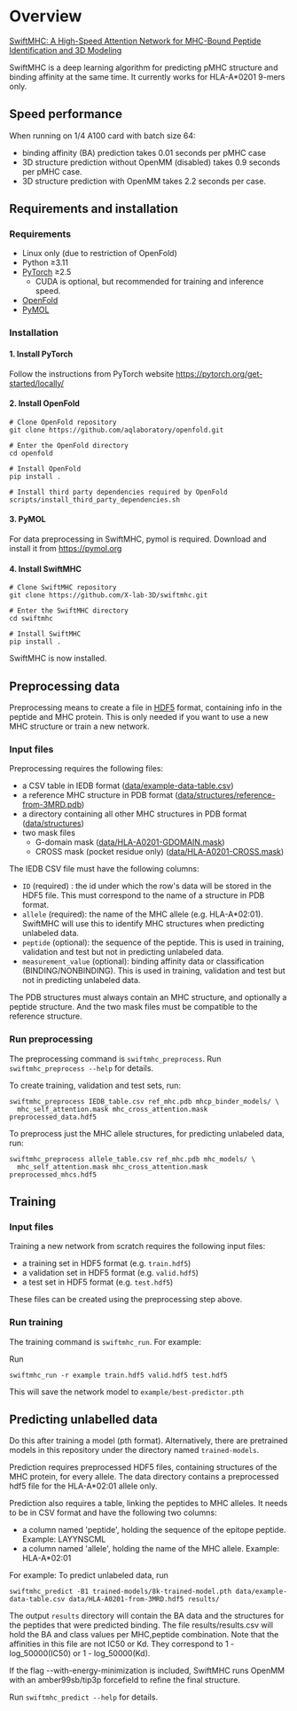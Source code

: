 # Overview

[SwiftMHC: A High-Speed Attention Network for MHC-Bound Peptide Identification and 3D Modeling](https://doi.org/10.1101/2025.01.20.633893)

SwiftMHC is a deep learning algorithm for predicting pMHC structure and binding affinity at the same time.
It currently works for HLA-A*0201 9-mers only.

## Speed performance

When running on 1/4 A100 card with batch size 64:
 * binding affinity (BA) prediction takes 0.01 seconds per pMHC case
 * 3D structure prediction without OpenMM (disabled) takes 0.9 seconds per pMHC case.
 * 3D structure prediction with OpenMM takes 2.2 seconds per case.

## Requirements and installation

### Requirements
- Linux only (due to restriction of OpenFold)
- Python ≥3.11
- [PyTorch](https://pytorch.org/get-started/locally/) ≥2.5
    - CUDA is optional, but recommended for training and inference speed.
- [OpenFold](https://github.com/aqlaboratory/openfold)
- [PyMOL](https://pymol.org)

### Installation

#### 1. Install PyTorch
Follow the instructions from PyTorch website https://pytorch.org/get-started/locally/

#### 2. Install OpenFold

```
# Clone OpenFold repository
git clone https://github.com/aqlaboratory/openfold.git

# Enter the OpenFold directory
cd openfold

# Install OpenFold
pip install .

# Install third party dependencies required by OpenFold
scripts/install_third_party_dependencies.sh
```

#### 3. PyMOL

For data preprocessing in SwiftMHC, pymol is required. Download and install it from https://pymol.org

#### 4. Install SwiftMHC

```
# Clone SwiftMHC repository
git clone https://github.com/X-lab-3D/swiftmhc.git

# Enter the SwiftMHC directory
cd swiftmhc

# Install SwiftMHC
pip install .
```

SwiftMHC is now installed.

## Preprocessing data

Preprocessing means to create a file in [HDF5](https://www.hdfgroup.org/solutions/hdf5/) format, containing info in the peptide and MHC protein. This is only needed if you want to use a new MHC structure or train a new network.

### Input files
Preprocessing requires the following files:
- a CSV table in IEDB format ([data/example-data-table.csv](data/example-data-table.csv))
- a reference MHC structure in PDB format ([data/structures/reference-from-3MRD.pdb](data/structures/reference-from-3MRD.pdb))
- a directory containing all other MHC structures in PDB format ([data/structures](data/structures))
- two mask files
    - G-domain mask ([data/HLA-A0201-GDOMAIN.mask](data/HLA-A0201-GDOMAIN.mask))
    - CROSS mask (pocket residue only) ([data/HLA-A0201-CROSS.mask](data/HLA-A0201-CROSS.mask))

The IEDB CSV file must have the following columns:
- `ID` (required) : the id under which the row's data will be stored in the HDF5 file. This must correspond to the name of a structure in PDB format.
- `allele` (required): the name of the MHC allele (e.g. HLA-A*02:01). SwiftMHC will use this to identify MHC structures when predicting unlabeled data.
- `peptide` (optional): the sequence of the peptide. This is used in training, validation and test but not in predicting unlabeled data.
- `measurement_value` (optional): binding affinity data or classification (BINDING/NONBINDING). This is used in training, validation and test but not in predicting unlabeled data.

The PDB structures must always contain an MHC structure, and optionally a peptide structure. And the two mask files must be compatible to the reference structure.


### Run preprocessing

The preprocessing command is `swiftmhc_preprocess`. Run `swiftmhc_preprocess --help` for details.

To create training, validation and test sets, run:
```
swiftmhc_preprocess IEDB_table.csv ref_mhc.pdb mhcp_binder_models/ \
  mhc_self_attention.mask mhc_cross_attention.mask preprocessed_data.hdf5
```

To preprocess just the MHC allele structures, for predicting unlabeled data, run:
```
swiftmhc_preprocess allele_table.csv ref_mhc.pdb mhc_models/ \
  mhc_self_attention.mask mhc_cross_attention.mask preprocessed_mhcs.hdf5
```


## Training

### Input files

Training a new network from scratch requires the following input files:
- a training set in HDF5 format (e.g. `train.hdf5`)
- a validation set in HDF5 format (e.g. `valid.hdf5`)
- a test set in HDF5 format (e.g. `test.hdf5`)

These files can be created using the preprocessing step above.

### Run training

The training command is `swiftmhc_run`. For example:

Run
```
swiftmhc_run -r example train.hdf5 valid.hdf5 test.hdf5
```

This will save the network model to `example/best-predictor.pth`

## Predicting unlabelled data

Do this after training a model (pth format).
Alternatively, there are pretrained models in this repository under the directory named `trained-models`.

Prediction requires preprocessed HDF5 files, containing structures of the MHC protein, for every allele.
The data directory contains a preprocessed hdf5 file for the HLA-A*02:01 allele only.

Prediction also requires a table, linking the peptides to MHC alleles.
It needs to be in CSV format and have the following two columns:
 - a column named 'peptide', holding the sequence of the epitope peptide. Example: LAYYNSCML
 - a column named 'allele', holding the name of the MHC allele. Example: HLA-A*02:01

For example:
To predict unlabeled data, run
```
swiftmhc_predict -B1 trained-models/8k-trained-model.pth data/example-data-table.csv data/HLA-A0201-from-3MRD.hdf5 results/
```

The output `results` directory will contain the BA data and the structures for the peptides that were predicted binding.
The file results/results.csv will hold the BA and class values per MHC,peptide combination.
Note that the affinities in this file are not IC50 or Kd. They correspond to 1 - log_50000(IC50) or 1 - log_50000(Kd).

If the flag --with-energy-minimization is included, SwiftMHC runs OpenMM with an amber99sb/tip3p forcefield to refine the final structure.

Run `swiftmhc_predict --help` for details.
